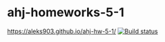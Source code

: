 # ahj-homeworks-5-1
https://aleks903.github.io/ahj-hw-5-1/
[![Build status](https://ci.appveyor.com/api/projects/status/u5l7ewtq7854vgxq?svg=true)](https://ci.appveyor.com/project/aleks903/ahj-hw-5-1)
